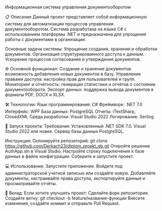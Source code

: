 Информационная система управления документооборотом

📋 Описание
Данный проект представляет собой информационную систему для автоматизации процессов управления документооборотом. Система разработана на языке C# с использованием платформы .NET и предназначена для упрощения работы с документами в организации.

Основные задачи системы:
Упрощение создания, хранения и обработки документов.
Организация структурированного доступа к данным.
Ускорение процессов согласования и утверждения документов.

⚙ Основной функционал:
Создание и хранение документов: возможность добавления новых документов в базу.
Управление правами доступа: настройка прав для пользователей и групп.
Мониторинг и отчётность: генерация статистики и отчётов о состоянии документооборота.
Экспорт данных: поддержка вывода документов в форматы PDF, DOCX и XLSX.

🛠 Технологии:
Язык программирования: C#
Фреймворк: .NET 7.0
Интерфейс: WPF
База данных: PostgreSQL
Отчеты: iTextSharp, ClosedXML
Среда разработки: Visual Studio 2022
Логирование: Serilog

🚀 Запуск проекта:
Требования:
Установленный .NET SDK 7.0.
Visual Studio 2022 или новее.
Сервер базы данных PostgreSQL.

Инструкция:
Склонируйте репозиторий:
git clone https://github.com/Derkach23/diplom_proekt_gb.git
Откройте решение AuthApp.sln в Visual Studio.
Настройте строку подключения к базе данных в файле конфигурации.
Соберите и запустите проект.

💻 Использование:
Запустите приложение.
Войдите под администраторской учетной записью или создайте новую.
Добавляйте документы, настраивайте права доступа, экспортируйте данные и просматривайте отчёты.

🤝 Вклад:
Если хотите улучшить проект:
Сделайте форк репозитория.
Создайте ветку:
git checkout -b feature/название-функции
Внесите изменения, создайте коммит и отправьте Pull Request.
